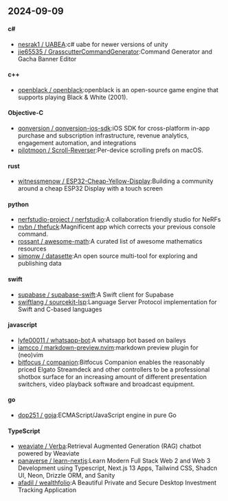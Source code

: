 ## 2024-09-09
#### c#
* [nesrak1 / UABEA](https://github.com/nesrak1/UABEA):c# uabe for newer versions of unity
* [jie65535 / GrasscutterCommandGenerator](https://github.com/jie65535/GrasscutterCommandGenerator):Command Generator and Gacha Banner Editor
#### c++
* [openblack / openblack](https://github.com/openblack/openblack):openblack is an open-source game engine that supports playing Black & White (2001).
#### Objective-C
* [qonversion / qonversion-ios-sdk](https://github.com/qonversion/qonversion-ios-sdk):iOS SDK for cross-platform in-app purchase and subscription infrastructure, revenue analytics, engagement automation, and integrations
* [pilotmoon / Scroll-Reverser](https://github.com/pilotmoon/Scroll-Reverser):Per-device scrolling prefs on macOS.
#### rust
* [witnessmenow / ESP32-Cheap-Yellow-Display](https://github.com/witnessmenow/ESP32-Cheap-Yellow-Display):Building a community around a cheap ESP32 Display with a touch screen
#### python
* [nerfstudio-project / nerfstudio](https://github.com/nerfstudio-project/nerfstudio):A collaboration friendly studio for NeRFs
* [nvbn / thefuck](https://github.com/nvbn/thefuck):Magnificent app which corrects your previous console command.
* [rossant / awesome-math](https://github.com/rossant/awesome-math):A curated list of awesome mathematics resources
* [simonw / datasette](https://github.com/simonw/datasette):An open source multi-tool for exploring and publishing data
#### swift
* [supabase / supabase-swift](https://github.com/supabase/supabase-swift):A Swift client for Supabase
* [swiftlang / sourcekit-lsp](https://github.com/swiftlang/sourcekit-lsp):Language Server Protocol implementation for Swift and C-based languages
#### javascript
* [lyfe00011 / whatsapp-bot](https://github.com/lyfe00011/whatsapp-bot):A whatsapp bot based on baileys
* [iamcco / markdown-preview.nvim](https://github.com/iamcco/markdown-preview.nvim):markdown preview plugin for (neo)vim
* [bitfocus / companion](https://github.com/bitfocus/companion):Bitfocus Companion enables the reasonably priced Elgato Streamdeck and other controllers to be a professional shotbox surface for an increasing amount of different presentation switchers, video playback software and broadcast equipment.
#### go
* [dop251 / goja](https://github.com/dop251/goja):ECMAScript/JavaScript engine in pure Go
#### TypeScript
* [weaviate / Verba](https://github.com/weaviate/Verba):Retrieval Augmented Generation (RAG) chatbot powered by Weaviate
* [panaverse / learn-nextjs](https://github.com/panaverse/learn-nextjs):Learn Modern Full Stack Web 2 and Web 3 Development using Typescript, Next.js 13 Apps, Tailwind CSS, Shadcn UI, Neon, Drizzle ORM, and Sanity
* [afadil / wealthfolio](https://github.com/afadil/wealthfolio):A Beautiful Private and Secure Desktop Investment Tracking Application
